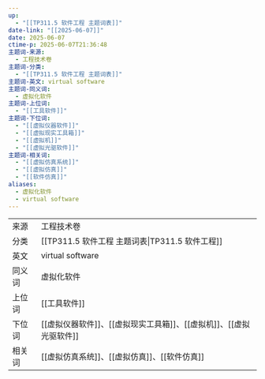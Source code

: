 ```yaml
---
up:
  - "[[TP311.5 软件工程 主题词表]]"
date-link: "[[2025-06-07]]"
date: 2025-06-07
ctime-p: 2025-06-07T21:36:48
主题词-来源:
  - 工程技术卷
主题词-分类:
  - "[[TP311.5 软件工程 主题词表]]"
主题词-英文: virtual software
主题词-同义词:
  - 虚拟化软件
主题词-上位词:
  - "[[工具软件]]"
主题词-下位词:
  - "[[虚拟仪器软件]]"
  - "[[虚拟现实工具箱]]"
  - "[[虚拟机]]"
  - "[[虚拟光驱软件]]"
主题词-相关词:
  - "[[虚拟仿真系统]]"
  - "[[虚拟仿真]]"
  - "[[软件仿真]]"
aliases:
  - 虚拟化软件
  - virtual software
---
```


| | |
| --- | --- |
| 来源 | 工程技术卷|
| 分类 | [[TP311.5 软件工程 主题词表\|TP311.5 软件工程]]|
| 英文 | virtual software |
| 同义词 | 虚拟化软件|
| 上位词 | [[工具软件]]|
| 下位词 | [[虚拟仪器软件]]、[[虚拟现实工具箱]]、[[虚拟机]]、[[虚拟光驱软件]]|
| 相关词 | [[虚拟仿真系统]]、[[虚拟仿真]]、[[软件仿真]]|
